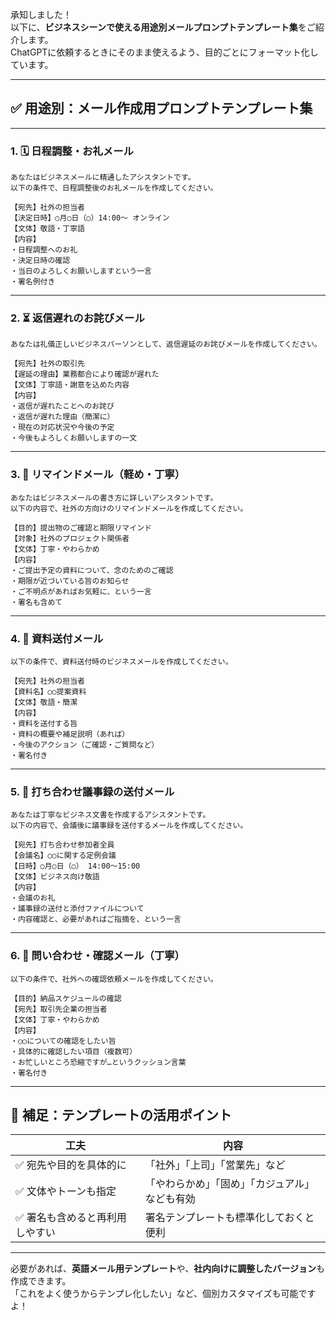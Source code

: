 承知しました！  
以下に、**ビジネスシーンで使える用途別メールプロンプトテンプレート集**をご紹介します。  
ChatGPTに依頼するときにそのまま使えるよう、目的ごとにフォーマット化しています。

---

## ✅ 用途別：メール作成用プロンプトテンプレート集

---

### 1. 🗓 **日程調整・お礼メール**

```
あなたはビジネスメールに精通したアシスタントです。  
以下の条件で、日程調整後のお礼メールを作成してください。

【宛先】社外の担当者  
【決定日時】○月○日（○）14:00～ オンライン  
【文体】敬語・丁寧語  
【内容】
・日程調整へのお礼  
・決定日時の確認  
・当日のよろしくお願いしますという一言  
・署名例付き
```

---

### 2. ⏳ **返信遅れのお詫びメール**

```
あなたは礼儀正しいビジネスパーソンとして、返信遅延のお詫びメールを作成してください。

【宛先】社外の取引先  
【遅延の理由】業務都合により確認が遅れた  
【文体】丁寧語・謝意を込めた内容  
【内容】
・返信が遅れたことへのお詫び  
・返信が遅れた理由（簡潔に）  
・現在の対応状況や今後の予定  
・今後もよろしくお願いしますの一文
```

---

### 3. 🔁 **リマインドメール（軽め・丁寧）**

```
あなたはビジネスメールの書き方に詳しいアシスタントです。  
以下の内容で、社外の方向けのリマインドメールを作成してください。

【目的】提出物のご確認と期限リマインド  
【対象】社外のプロジェクト関係者  
【文体】丁寧・やわらかめ  
【内容】
・ご提出予定の資料について、念のためのご確認  
・期限が近づいている旨のお知らせ  
・ご不明点があればお気軽に、という一言  
・署名も含めて
```

---

### 4. 📄 **資料送付メール**

```
以下の条件で、資料送付時のビジネスメールを作成してください。

【宛先】社外の担当者  
【資料名】○○提案資料  
【文体】敬語・簡潔  
【内容】
・資料を送付する旨  
・資料の概要や補足説明（あれば）  
・今後のアクション（ご確認・ご質問など）  
・署名付き
```

---

### 5. 📝 **打ち合わせ議事録の送付メール**

```
あなたは丁寧なビジネス文書を作成するアシスタントです。  
以下の内容で、会議後に議事録を送付するメールを作成してください。

【宛先】打ち合わせ参加者全員  
【会議名】○○に関する定例会議  
【日時】○月○日（○） 14:00〜15:00  
【文体】ビジネス向け敬語  
【内容】
・会議のお礼  
・議事録の送付と添付ファイルについて  
・内容確認と、必要があればご指摘を、という一言
```

---

### 6. 💬 **問い合わせ・確認メール（丁寧）**

```
以下の条件で、社外への確認依頼メールを作成してください。

【目的】納品スケジュールの確認  
【宛先】取引先企業の担当者  
【文体】丁寧・やわらかめ  
【内容】
・○○についての確認をしたい旨  
・具体的に確認したい項目（複数可）  
・お忙しいところ恐縮ですが…というクッション言葉  
・署名付き
```

---

## 📘 補足：テンプレートの活用ポイント

| 工夫 | 内容 |
|------|------|
| ✅ 宛先や目的を具体的に | 「社外」「上司」「営業先」など |
| ✅ 文体やトーンも指定 | 「やわらかめ」「固め」「カジュアル」なども有効 |
| ✅ 署名も含めると再利用しやすい | 署名テンプレートも標準化しておくと便利 |

---

必要があれば、**英語メール用テンプレート**や、**社内向けに調整したバージョン**も作成できます。  
「これをよく使うからテンプレ化したい」など、個別カスタマイズも可能ですよ！
